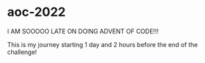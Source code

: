 # aoc-2022
 I AM SOOOOO LATE ON DOING ADVENT OF CODE!!!

This is my journey starting 1 day and 2 hours before the end of the challenge!